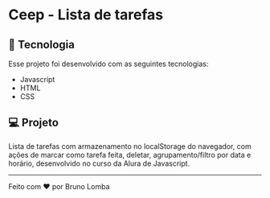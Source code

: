 # Ceep - Lista de tarefas

## 🚀 Tecnologia

Esse projeto foi desenvolvido com as seguintes tecnologias:

- Javascript
- HTML
- CSS

## 💻 Projeto

Lista de tarefas com armazenamento no localStorage do navegador, com ações de marcar como tarefa feita, deletar, agrupamento/filtro por data e horário, desenvolvido no curso da Alura de Javascript.

<hr>

Feito com ♥ por Bruno Lomba
